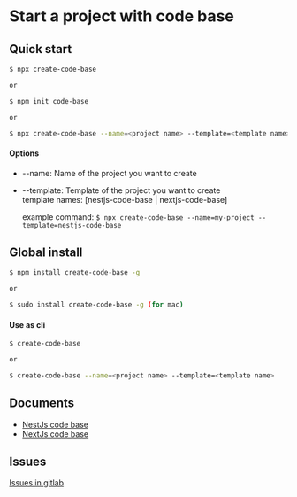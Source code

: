 # Start a project with code base

## Quick start

```bash
$ npx create-code-base

or

$ npm init code-base

or

$ npx create-code-base --name=<project name> --template=<template name>
```

#### Options

- --name: Name of the project you want to create
- --template: Template of the project you want to create<br/>
  template names: [nestjs-code-base | nextjs-code-base]

  example command: `$ npx create-code-base --name=my-project --template=nestjs-code-base`

## Global install

```bash
$ npm install create-code-base -g

or

$ sudo install create-code-base -g (for mac)
```

#### Use as cli

```bash
$ create-code-base

or

$ create-code-base --name=<project name> --template=<template name>
```

## Documents

- [NestJs code base](https://github.com/hieubeo0/create-test-app/tree/master/bin/templates/nestjs-code-base#readme)
- [NextJs code base](https://github.com/hieubeo0/create-test-app/tree/master/bin/templates/nextjs-code-base#readme)

## Issues

[Issues in gitlab](https://gitlab.com/hieu3011999/code-base/-/issues)
